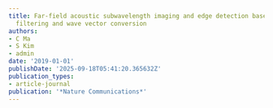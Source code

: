 ```yaml
---
title: Far-field acoustic subwavelength imaging and edge detection based on spatial
  filtering and wave vector conversion
authors:
- C Ma
- S Kim
- admin
date: '2019-01-01'
publishDate: '2025-09-18T05:41:20.365632Z'
publication_types:
- article-journal
publication: '*Nature Communications*'
---
```

